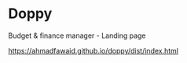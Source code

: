 # Doppy
Budget &amp; finance manager - Landing page

https://ahmadfawaid.github.io/doppy/dist/index.html

